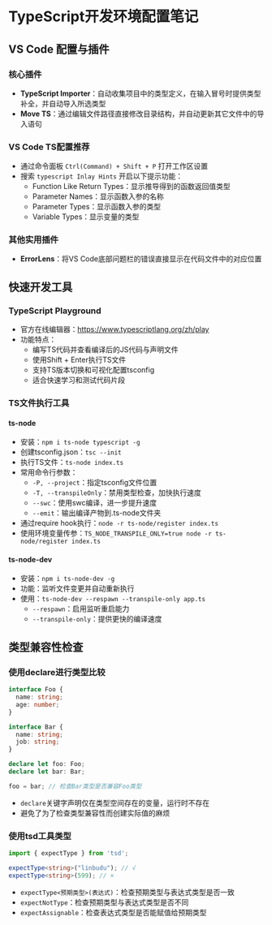 # TypeScript开发环境配置笔记

## VS Code 配置与插件

### 核心插件

- **TypeScript Importer**：自动收集项目中的类型定义，在输入冒号时提供类型补全，并自动导入所选类型
- **Move TS**：通过编辑文件路径直接修改目录结构，并自动更新其它文件中的导入语句

### VS Code TS配置推荐

- 通过命令面板 `Ctrl(Command) + Shift + P` 打开工作区设置
- 搜索 `typescript Inlay Hints` 开启以下提示功能：
  - Function Like Return Types：显示推导得到的函数返回值类型
  - Parameter Names：显示函数入参的名称
  - Parameter Types：显示函数入参的类型
  - Variable Types：显示变量的类型

### 其他实用插件

- **ErrorLens**：将VS Code底部问题栏的错误直接显示在代码文件中的对应位置

## 快速开发工具

### TypeScript Playground

- 官方在线编辑器：<https://www.typescriptlang.org/zh/play>
- 功能特点：
  - 编写TS代码并查看编译后的JS代码与声明文件
  - 使用Shift + Enter执行TS文件
  - 支持TS版本切换和可视化配置tsconfig
  - 适合快速学习和测试代码片段

### TS文件执行工具

#### ts-node

- 安装：`npm i ts-node typescript -g`
- 创建tsconfig.json：`tsc --init`
- 执行TS文件：`ts-node index.ts`
- 常用命令行参数：
  - `-P, --project`：指定tsconfig文件位置
  - `-T, --transpileOnly`：禁用类型检查，加快执行速度
  - `--swc`：使用swc编译，进一步提升速度
  - `--emit`：输出编译产物到.ts-node文件夹
- 通过require hook执行：`node -r ts-node/register index.ts`
- 使用环境变量传参：`TS_NODE_TRANSPILE_ONLY=true node -r ts-node/register index.ts`

#### ts-node-dev

- 安装：`npm i ts-node-dev -g`
- 功能：监听文件变更并自动重新执行
- 使用：`ts-node-dev --respawn --transpile-only app.ts`
  - `--respawn`：启用监听重启能力
  - `--transpile-only`：提供更快的编译速度

## 类型兼容性检查

### 使用declare进行类型比较

```typescript
interface Foo {
  name: string;
  age: number;
}

interface Bar {
  name: string;
  job: string;
}

declare let foo: Foo;
declare let bar: Bar;

foo = bar; // 检查Bar类型是否兼容Foo类型
```

- `declare`关键字声明仅在类型空间存在的变量，运行时不存在
- 避免了为了检查类型兼容性而创建实际值的麻烦

### 使用tsd工具类型

```typescript
import { expectType } from 'tsd';

expectType<string>("linbudu"); // √
expectType<string>(599); // ×
```

- `expectType<预期类型>(表达式)`：检查预期类型与表达式类型是否一致
- `expectNotType`：检查预期类型与表达式类型是否不同
- `expectAssignable`：检查表达式类型是否能赋值给预期类型
